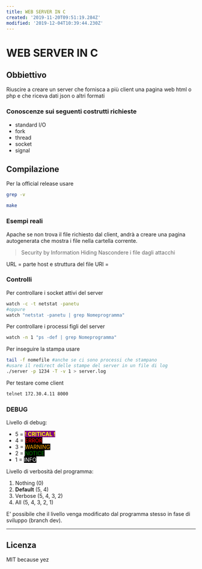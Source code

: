 ```yaml
---
title: WEB SERVER IN C
created: '2019-11-20T09:51:19.284Z'
modified: '2019-12-04T10:39:44.230Z'
---
```


# WEB SERVER IN C

## Obbiettivo

Riuscire a creare un server che fornisca a più client una pagina web html o php e che riceva dati json o altri formati

### Conoscenze sui seguenti costrutti richieste

- standard I/O
- fork
- thread
- socket
- signal

## Compilazione

Per la official release usare
```bash
grep -v 
```

```bash
make
```

### Esempi reali

Apache se non trova il file richiesto dal client, andrà a creare una pagina autogenerata che mostra i file nella cartella corrente.

> Security by Information Hiding
> Nascondere i file dagli attacchi 

URL = parte host e struttura del file
URI = 

### Controlli

Per controllare i socket attivi del server
```bash
watch -c -t netstat -panetu
#oppure
watch "netstat -panetu | grep Nomeprogramma"
```

Per controllare i processi figli del server
```bash
watch -n 1 "ps -def | grep Nomeprogramma"
```

Per inseguire la stampa usare
```bash
tail -f nomefile #anche se ci sono processi che stampano
#usare il redirect delle stampe del server in un file di log
./server -p 1234 -T -v 1 > server.log
```

Per testare come client
```bash
telnet 172.30.4.11 8000
```

### DEBUG

Livello di debug:
- 5 = <span style="color:yellow; background-color: purple">**! CRITICAL !**</span>
- 4 = <span style="color:red; background-color: black">ERROR</span>
- 3 = <span style="color:orange; background-color: black">WARNING</span>
- 2 = <span style="color:green; background-color: black">NOTICE</span>
- 1 = <span style="color:white; background-color: black">INFO</span>

Livello di verbosità del programma:
1. Nothing (0)
1. **Default** (5, 4)
1. Verbose (5, 4, 3, 2)
1. All (5, 4, 3, 2, 1)

E' possibile che il livello venga modificato dal programma stesso in fase di sviluppo (branch dev).

---

## Licenza

MIT because yez
